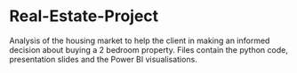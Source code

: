# Real-Estate-Project

Analysis of the housing market to help the client in making an informed decision about buying a 2 bedroom property.
Files contain the python code, presentation slides and the Power BI visualisations.
